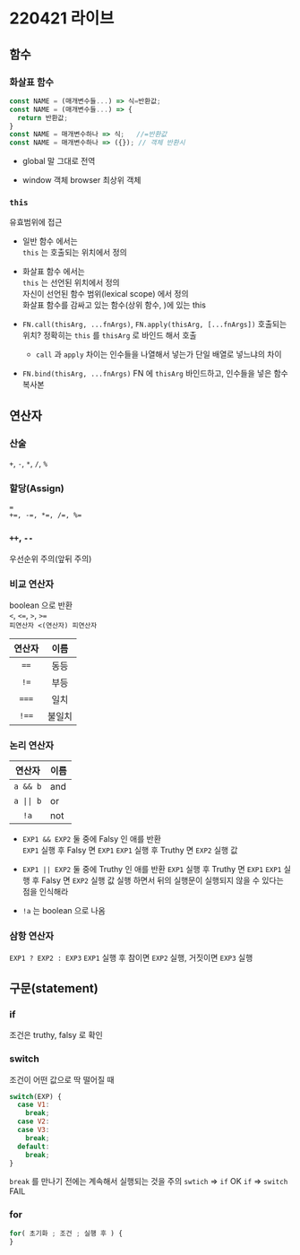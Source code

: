 # 220421 라이브

## 함수

### 화살표 함수
```js
const NAME = (매개변수들...) => 식=반환값;
const NAME = (매개변수들...) => {
  return 반환값;
}
const NAME = 매개변수하나 => 식;   //=반환값
const NAME = 매개변수하나 => ({}); // 객체 반환시
```

- global
말 그대로 전역

- window 객체
browser 최상위 객체

### `this`
유효범위에 접근

- 일반 함수 에서는  
  `this` 는 호출되는 위치에서 정의
- 화살표 함수 에서는  
  `this` 는 선언된 위치에서 정의  
  자신이 선언된 함수 범위(lexical scope) 에서 정의  
  화살표 함수를 감싸고 있는 함수(상위 함수, )에 있는 this

- `FN.call(thisArg, ...fnArgs)`, `FN.apply(thisArg, [...fnArgs])`
  호출되는 위치? 정확히는 `this` 를 `thisArg` 로 바인드 해서 호출
  - `call` 과 `apply` 차이는 인수들을 나열해서 넣는가 단일 배열로 넣느냐의 차이

- `FN.bind(thisArg, ...fnArgs)`
  FN 에 `thisArg` 바인드하고, 인수들을 넣은 함수 복사본


## 연산자

### 산술
`+`, `-`, `*`, `/`, `%`

### 할당(Assign)
`=`  
`+=, -=, *=, /=, %=`

### `++`, `--`  
우선순위 주의(앞뒤 주의)

### 비교 연산자
boolean 으로 반환  
`<`, `<=`, `>`, `>=`  
`피연산자 <(연산자) 피연산자`  

| 연산자 |  이름  |
| :----: | :----: |
|  `==`  |  동등  |
|  `!=`  |  부등  |
| `===`  |  일치  |
| `!==`  | 불일치 |

### 논리 연산자
|   연산자   | 이름 |
| :--------: | ---- |
|  `a && b`  | and  |
| `a \|\| b` | or   |
|    `!a`    | not  |

- `EXP1 && EXP2`
  둘 중에 Falsy 인 애를 반환  
  `EXP1` 실행 후 Falsy 면 `EXP1` 
  `EXP1` 실행 후 Truthy 면 `EXP2` 실행 값
- `EXP1 || EXP2`
  둘 중에 Truthy 인 애를 반환
  `EXP1` 실행 후 Truthy 면 `EXP1` 
  `EXP1` 실행 후 Falsy 면 `EXP2` 실행 값
실행 하면서 뒤의 실행문이 실행되지 않을 수 있다는 점을 인식해라

- `!a` 는 boolean 으로 나옴

### 삼항 연산자
`EXP1 ? EXP2 : EXP3`
`EXP1` 실행 후 참이면 `EXP2` 실행, 거짓이면 `EXP3` 실행

## 구문(statement)

### if
조건은 truthy, falsy 로 확인

### switch
조건이 어떤 값으로 딱 떨어질 때
```js
switch(EXP) {
  case V1:
    break;
  case V2:
  case V3:
    break;
  default:
    break;
}
```
`break` 를 만나기 전에는 계속해서 실행되는 것을 주의
`swtich` => `if`  OK
`if` => `switch` FAIL

### for
```js
for( 초기화 ; 조건 ; 실행 후 ) {
}
```
